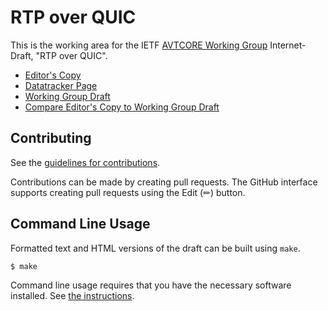 # RTP over QUIC

This is the working area for the IETF [AVTCORE Working Group](https://datatracker.ietf.org/wg/avtcore/documents/) Internet-Draft, "RTP over QUIC".

* [Editor's Copy](https://mengelbart.github.io/rtp-over-quic-draft/#go.draft-ietf-avtcore-rtp-over-quic.html)
* [Datatracker Page](https://datatracker.ietf.org/doc/draft-ietf-avtcore-rtp-over-quic)
* [Working Group Draft](https://datatracker.ietf.org/doc/html/draft-ietf-avtcore-rtp-over-quic)
* [Compare Editor's Copy to Working Group Draft](https://mengelbart.github.io/rtp-over-quic-draft/#go.draft-ietf-avtcore-rtp-over-quic.diff)


## Contributing

See the
[guidelines for contributions](https://github.com/mengelbart/rtp-over-quic-draft/blob/main/CONTRIBUTING.md).

Contributions can be made by creating pull requests.
The GitHub interface supports creating pull requests using the Edit (✏) button.


## Command Line Usage

Formatted text and HTML versions of the draft can be built using `make`.

```sh
$ make
```

Command line usage requires that you have the necessary software installed.  See
[the instructions](https://github.com/martinthomson/i-d-template/blob/main/doc/SETUP.md).

